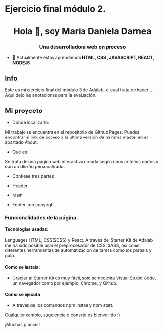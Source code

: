 # Ejercicio final módulo 2.

<h1 align="center">Hola 👋, soy María Daniela Darnea</h1>
<h3 align="center">Una desarrolladora web en proceso</h3>

- 🌱 Actualmente estoy aprendiendo **HTML, CSS , JAVASCRIPT, REACT, NODEJS**

## Info

Este es mi ejercicio final del módulo 3 de Adalab, el cual trata de hacer ...
Aqui dejo las anotaciones para la evaluación.

## Mi proyecto

- Dónde localizarlo:

Mi trabajo se encuentra en el repositorio de Github Pages. Puedes encontrar el link de acceso a la última versión de mi rama master en el apartado About.

- Qué es:

Se trata de una página web interactiva creada según unos criterios dados y con un diseño personalizado.

- Contiene tres partes:

- Header

- Main

- Footer con copyright.

### Funcionalidades de la página:

#### Tecnologías usadas:

Lenguages HTML, CSS(SCSS) y React. A través del Starter Kit de Adalab me ha sido posible usar el preprocesador de CSS: SASS, así como diferentes herramientas de automatización de tareas como los partials y gulp.

#### Como se instala:

- Gracias al Starter Kit es muy fácil, solo se necesita Visual Studio Code, un navegador como por ejemplo, Chrome, y Github.

#### Como se ejecuta

- A través de los comandos npm install y npm start.

Cualquier cambio, sugerencia o consejo es bienvenido :)

¡Muchas gracias!
